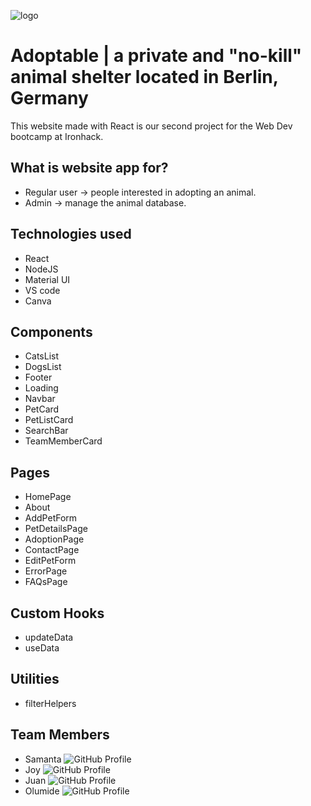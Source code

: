 ![logo](https://ibb.co/54tFyXD)

# Adoptable | a private and "no-kill" animal shelter located in Berlin, Germany

This website made with React is our second project for the Web Dev bootcamp at Ironhack. 

## What is website app for?

- Regular user -> people interested in adopting an animal.
- Admin -> manage the animal database.

## Technologies used

- React
- NodeJS
- Material UI 
- VS code
- Canva

## Components
- CatsList 
- DogsList
- Footer
- Loading
- Navbar
- PetCard
- PetListCard
- SearchBar
- TeamMemberCard

## Pages
- HomePage
- About
- AddPetForm
- PetDetailsPage 
- AdoptionPage
- ContactPage
- EditPetForm
- ErrorPage 
- FAQsPage

## Custom Hooks 
- updateData
- useData

## Utilities
- filterHelpers

## Team Members

- Samanta ![GitHub Profile](https://github.com/samanta-scavassa)
- Joy ![GitHub Profile](https://github.com/TinyjoyTW)
- Juan ![GitHub Profile](https://github.com/juanisolis1111)
- Olumide ![GitHub Profile](https://github.com/Wence88)

